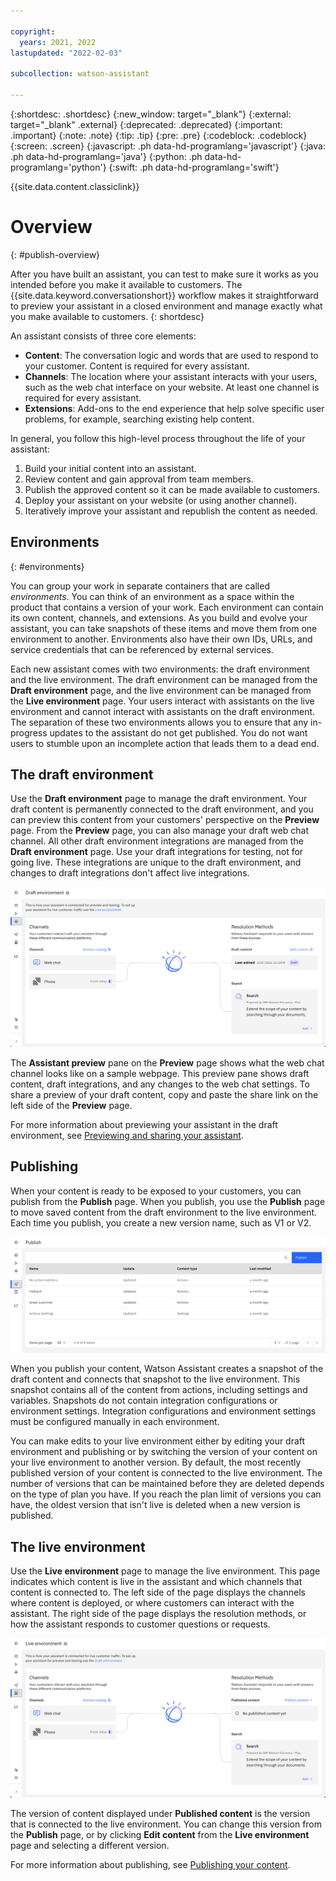 ```yaml
---

copyright:
  years: 2021, 2022
lastupdated: "2022-02-03"

subcollection: watson-assistant

---
```


{:shortdesc: .shortdesc}
{:new_window: target="_blank"}
{:external: target="_blank" .external}
{:deprecated: .deprecated}
{:important: .important}
{:note: .note}
{:tip: .tip}
{:pre: .pre}
{:codeblock: .codeblock}
{:screen: .screen}
{:javascript: .ph data-hd-programlang='javascript'}
{:java: .ph data-hd-programlang='java'}
{:python: .ph data-hd-programlang='python'}
{:swift: .ph data-hd-programlang='swift'}

{{site.data.content.classiclink}}

# Overview
{: #publish-overview}

After you have built an assistant, you can test to make sure it works as you intended before you make it available to customers. The {{site.data.keyword.conversationshort}} workflow makes it straightforward to preview your assistant in a closed environment and manage exactly what you make available to customers.
{: shortdesc}

An assistant consists of three core elements:

- **Content**: The conversation logic and words that are used to respond to your customer. Content is required for every assistant.
- **Channels**: The location where your assistant interacts with your users, such as the web chat interface on your website. At least one channel is required for every assistant.
- **Extensions**: Add-ons to the end experience that help solve specific user problems, for example, searching existing help content.

In general, you follow this high-level process throughout the life of your assistant:

1. Build your initial content into an assistant.
1. Review content and gain approval from team members.
1. Publish the approved content so it can be made available to customers.
1. Deploy your assistant on your website (or using another channel).
1. Iteratively improve your assistant and republish the content as needed.

## Environments
{: #environments}

You can group your work in separate containers that are called _environments_. You can think of an environment as a space within the product that contains a version of your work. Each environment can contain its own content, channels, and extensions. As you build and evolve your assistant, you can take snapshots of these items and move them from one environment to another. Environments also have their own IDs, URLs, and service credentials that can be referenced by external services.

Each new assistant comes with two environments: the draft environment and the live environment. The draft environment can be managed from the **Draft environment** page, and the live environment can be managed from the **Live environment** page. Your users interact with assistants on the live environment and cannot interact with assistants on the draft environment. The separation of these two environments allows you to ensure that any in-progress updates to the assistant do not get published. You do not want users to stumble upon an incomplete action that leads them to a dead end.

## The draft environment

Use the **Draft environment** page to manage the draft environment. Your draft content is permanently connected to the draft environment, and you can preview this content from your customers' perspective on the **Preview** page. From the **Preview** page, you can also manage your draft web chat channel. All other draft environment integrations are managed from the **Draft environment** page. Use your draft integrations for testing, not for going live. These integrations are unique to the draft environment, and changes to draft integrations don't affect live integrations.

![Image of the Draft environment page](images/draft-environment-page.png)

The **Assistant preview** pane on the **Preview** page shows what the web chat channel looks like on a sample webpage. This preview pane shows draft content, draft integrations, and any changes to the web chat settings. To share a preview of your draft content, copy and paste the share link on the left side of the **Preview** page.

For more information about previewing your assistant in the draft environment, see [Previewing and sharing your assistant](/docs/watson-assistant?topic=watson-assistant-preview-share).

## Publishing

When your content is ready to be exposed to your customers, you can publish from the **Publish** page. When you publish, you use the **Publish** page to move saved content from the draft environment to the live environment. Each time you publish, you create a new version name, such as V1 or V2.

![Image of the Publish page](images/publish-page.png)

When you publish your content, Watson Assistant creates a snapshot of the draft content and connects that snapshot to the live environment. This snapshot contains all of the content from actions, including settings and variables. Snapshots do not contain integration configurations or environment settings. Integration configurations and environment settings must be configured manually in each environment.

You can make edits to your live environment either by editing your draft environment and publishing or by switching the version of your content on your live environment to another version. By default, the most recently published version of your content is connected to the live environment. The number of versions that can be maintained before they are deleted depends on the type of plan you have. If you reach the plan limit of versions you can have, the oldest version that isn't live is deleted when a new version is published.

## The live environment
Use the **Live environment** page to manage the live environment. This page indicates which content is live in the assistant and which channels that content is connected to. The left side of the page displays the channels where content is deployed, or where customers can interact with the assistant. The right side of the page displays the resolution methods, or how the assistant responds to customer questions or requests.

![Image of the Live environment page](images/live-environment-page.png)

The version of content displayed under **Published content** is the version that is connected to the live environment. You can change this version from the **Publish** page, or by clicking **Edit content** from the **Live environment** page and selecting a different version.

For more information about publishing, see [Publishing your content](/docs/watson-assistant?topic=watson-assistant-publish).
